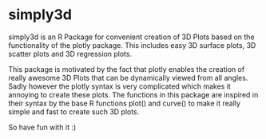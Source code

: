 # simply3d

simply3d is an R Package for convenient creation of 3D Plots based on the functionality of the plotly package.
This includes easy 3D surface plots, 3D scatter plots and 3D regression plots.

This package is motivated by the fact that plotly enables the creation of really awesome 3D Plots that can be dynamically viewed from all angles. Sadly however the plotly syntax is very complicated which makes it annoying to create these plots.
The functions in this package are inspired in their syntax by the base R functions plot() and curve() to make it really simple and fast to create such 3D plots.

So have fun with it :)
